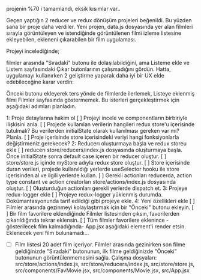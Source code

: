 projenin %70 i tamamlandı, eksik kısımlar var.. 

Geçen yaptığın 2 reducer ve redux dönüşüm projeleri beğenildi. Bu yüzden sana bir proje daha verdiler.
Yeni projen, data.js dosyasında yer alan filmleri sırayla görüntüleyen ve istendiğinde görüntülenen filmi izleme listesine ekleyebilen, ekleneni çıkarabilen bir film uygulaması.

Projeyi incelediğinde;

filmler arasında "Sıradaki" butonu ile dolaşılabildiğini,
ama Listeme ekle ve Listem sayfasındaki Çıkar butonlarının çalışmadığını gördün.
Hatta, uygulamayı kullanırken 2 geliştirme yaparak daha iyi bir UX elde edebileceğine karar verdin:

Önceki butonu ekleyerek ters yönde de filmlerde ilerlemek,
Listeye eklenmiş filmi Filmler sayfasında göstermemek.
Bu isterleri gerçekleştirmek için aşağıdaki adımları planladın.

1: Proje detaylarına hakim ol
[ ] Projeyi incele ve componentların birbiriyle ilişkisini anla.
[ ] Projede kullanılan verilerin hangileri redux store'u içerisinde tutulmalı? Bu verilerden initialState olarak kullanılması gereken var mı? Planla.
[ ] Proje içerisinde store içerisindeki veriyi hangi fonksiyonlarla değiştirmeniz gerekecek?
2: Reducerı oluşturmaya başla ve redux storeu ekle
[ ] reducerı store/reducers/index.js dosyasında oluşturmaya başla. Önce initialState sonra default case içeren bir reducer oluştur.
[ ] store/store.js içinde myStore adıyla redux store oluştur.
[ ] Store içerisinde duran verileri, projede kullanıldığı yerlerde useSelector hooku ile store içerisinden al ve ilgili yerlerde kullan.
[ ] Gerekli actionları reducerda, action type constant ve action creatorları store/actions/index.js dosyasında oluştur.
[ ] Oluşturduğun actionları gerekli yerlerde dispatch et.
3: Projeye redux-logger ekle
[ ] Projeye redux-logger yüklenmiş durumda. Dokümantasyonunda tarif edildiği gibi projeye ekle.
4: Yeni özellikleri ekle
[ ] Filmler arasında gezinmeyi kolaylaştırmak için bir "Önceki" butonu ekleyin.
[ ] Bir film favorilere eklendiğinde Filmler listesinden çıksın, favorilerden çıkarıldığında tekrar eklensin.
[ ] Tüm filmler favorilere eklenince -gösterilecek film kalmadığında- App.jsx aşağıdaki element'i render etsin.
Eklenecek yeni film bulunamadı...
- [ ] Film listesi 20 adet film içeriyor. Filmler arasında gezinirken son filme geldiğinizde "Sıradaki" butonunun, ilk filme geldiğinizde "Önceki" butonunun görüntülenmemesini sağla.
Çalışma dosyaları: src/store/actions/index.js, src/store/reducers/index.js, src/store/store.js, src/components/FavMovie.jsx, src/components/Movie.jsx, src/App.jsx
